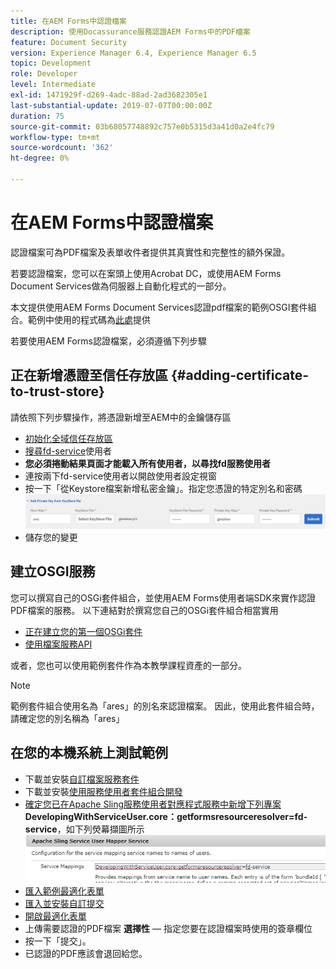 ```yaml
---
title: 在AEM Forms中認證檔案
description: 使用Docassurance服務認證AEM Forms中的PDF檔案
feature: Document Security
version: Experience Manager 6.4, Experience Manager 6.5
topic: Development
role: Developer
level: Intermediate
exl-id: 1471929f-d269-4adc-88ad-2ad3682305e1
last-substantial-update: 2019-07-07T00:00:00Z
duration: 75
source-git-commit: 03b68057748892c757e0b5315d3a41d0a2e4fc79
workflow-type: tm+mt
source-wordcount: '362'
ht-degree: 0%

---
```


# 在AEM Forms中認證檔案

認證檔案可為PDF檔案及表單收件者提供其真實性和完整性的額外保證。

若要認證檔案，您可以在案頭上使用Acrobat DC，或使用AEM Forms Document Services做為伺服器上自動化程式的一部分。

本文提供使用AEM Forms Document Services認證pdf檔案的範例OSGI套件組合。範例中使用的程式碼為[此處](https://helpx.adobe.com/tw/experience-manager/6-4/forms/using/aem-document-services-programmatically.html)提供

若要使用AEM Forms認證檔案，必須遵循下列步驟

## 正在新增憑證至信任存放區 {#adding-certificate-to-trust-store}

請依照下列步驟操作，將憑證新增至AEM中的金鑰儲存區

* [初始化全域信任存放區](http://localhost:4502/libs/granite/security/content/truststore.html)
* [搜尋fd-service](http://localhost:4502/security/users.html)使用者
* **您必須捲動結果頁面才能載入所有使用者，以尋找fd服務使用者**
* 連按兩下fd-service使用者以開啟使用者設定視窗
* 按一下「從Keystore檔案新增私密金鑰」。指定您憑證的特定別名和密碼
  ![新增憑證](assets/adding-certificate-keystore.PNG)
* 儲存您的變更

## 建立OSGI服務

您可以撰寫自己的OSGi套件組合，並使用AEM Forms使用者端SDK來實作認證PDF檔案的服務。 以下連結對於撰寫您自己的OSGi套件組合相當實用

* [正在建立您的第一個OSGi套件](https://helpx.adobe.com/experience-manager/using/maven_arch13.html)
* [使用檔案服務API](https://helpx.adobe.com/tw/experience-manager/6-4/forms/using/aem-document-services-programmatically.html)

或者，您也可以使用範例套件作為本教學課程資產的一部分。

>[!NOTE]
>
>範例套件組合使用名為「ares」的別名來認證檔案。 因此，使用此套件組合時，請確定您的別名稱為「ares」

## 在您的本機系統上測試範例

* 下載並安裝[自訂檔案服務套件](/help/forms/assets/common-osgi-bundles/AEMFormsDocumentServices.core-1.0-SNAPSHOT.jar)
* 下載並安裝[使用服務使用者套件組合開發](/help/forms/assets/common-osgi-bundles/DevelopingWithServiceUser.jar)
* [確定您已在Apache Sling服務使用者對應程式服務中新增下列專案](http://localhost:4502/system/console/configMgr)
  **DevelopingWithServiceUser.core：getformsresourceresolver=fd-service**，如下列熒幕擷圖所示
  ![使用者對應程式](assets/user-mapper-service.PNG)
* [匯入範例最適化表單](assets/certify-pdf-af.zip)
* [匯入並安裝自訂提交](assets/custom-submit-certify.zip)
* [開啟最適化表單](http://localhost:4502/content/dam/formsanddocuments/certifypdf/jcr:content?wcmmode=disabled)
* 上傳需要認證的PDF檔案
  **選擇性** — 指定您要在認證檔案時使用的簽章欄位
* 按一下「提交」。
* 已認證的PDF應該會退回給您。
